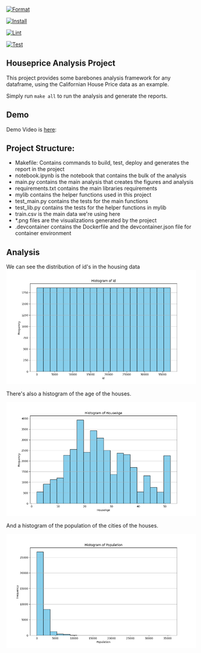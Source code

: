 [![Format](https://github.com/nogibjj/CPYang-IP1/actions/workflows/format.yml/badge.svg)](https://github.com/nogibjj/CPYang-IP1/actions/workflows/format.yml)

[![Install](https://github.com/nogibjj/CPYang-IP1/actions/workflows/install.yml/badge.svg)](https://github.com/nogibjj/CPYang-IP1/actions/workflows/install.yml)

[![Lint](https://github.com/nogibjj/CPYang-IP1/actions/workflows/lint.yml/badge.svg)](https://github.com/nogibjj/CPYang-IP1/actions/workflows/lint.yml)

[![Test](https://github.com/nogibjj/CPYang-IP1/actions/workflows/test.yml/badge.svg)](https://github.com/nogibjj/CPYang-IP1/actions/workflows/test.yml)

## Houseprice Analysis Project

This project provides some barebones analysis framework for any dataframe, using the Californian House Price data as an example.

Simply run `make all` to run the analysis and generate the reports. 


## Demo

Demo Video is [here](https://www.youtube.com/watch?v=vNSHDAXzpNg): 

## Project Structure:
- Makefile: Contains commands to build, test, deploy and generates the report in the project
- notebook.ipynb is the notebook that contains the bulk of the analysis
- main.py contains the main analysis that creates the figures and analysis
- requirements.txt contains the main libraries requirements
- mylib contains the helper functions used in this project
- test_main.py contains the tests for the main functions
- test_lib.py contains the tests for the helper functions in mylib
- train.csv is the main data we're using here
- *.png files are the visualizations generated by the project  
- .devcontainer contains the Dockerfile and the devcontainer.json file for container environment

## Analysis

We can see the distribution of id's in the housing data
 ![Figure](hist_id.png)

There's also a histogram of the age of the houses.

![Age Histogram](hist_HouseAge.png)

And a histogram of the population of the cities of the houses.

![Age Histogram](hist_Population.png)




